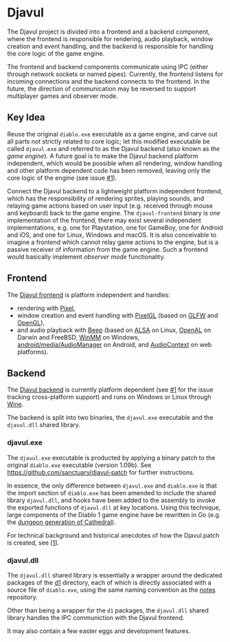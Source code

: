 # Djavul


The Djavul project is divided into a frontend and a backend component, where the frontend is responsible for rendering, audio playback, window creation and event handling, and the backend is responsible for handling the core logic of the game engine.

The frontend and backend components communicate using IPC (either through network sockets or named pipes). Currently, the frontend listens for incoming connections and the backend connects to the frontend. In the future, the direction of communication may be reversed to support multiplayer games and observer mode.

## Key Idea

Reuse the original `diablo.exe` executable as a game engine, and carve out all parts not strictly related to core logic; let this modified executable be called `djavul.exe` and referred to as the Djavul backend (also known as *the game engine*). A future goal is to make the Djavul backend platform independent, which would be possible when all rendering, window handling and other platform dependent code has been removed, leaving only the core logic of the engine (see issue [#1](https://github.com/sanctuary/djavul/issues/1)).

Connect the Djavul backend to a lightweight platform independent frontend, which has the responsibility of rendering sprites, playing sounds, and relaying game actions based on user input (e.g. received through mouse and keyboard) back to the game engine. The `djavul-frontend` binary is *one* implementation of the frontend, there may exist several independent implementations, e.g. one for Playstation, one for GameBoy, one for Android and iOS, and one for Linux, Windows and macOS. It is also conceivable to imagine a frontend which cannot relay game actions to the engine, but is a passive receiver of information from the game engine. Such a frontend would basically implement *observer mode* functionality.

## Frontend

The [Djavul frontend](https://github.com/sanctuary/djavul/tree/master/cmd/djavul-frontend) is platform independent and handles:

* rendering with [Pixel](https://github.com/faiface/pixel),
* window creation and event handling with [PixelGL](https://github.com/faiface/pixel) (based on [GLFW](http://www.glfw.org/) and [OpenGL](https://www.opengl.org/)),
* and audio playback with [Beep](https://github.com/faiface/beep) (based on [ALSA](https://www.alsa-project.org/) on Linux, [OpenAL](https://www.openal.org/) on Darwin and FreeBSD, [WinMM](https://msdn.microsoft.com/en-us/library/windows/desktop/dd743834(v=vs.85).aspx) on Windows, [android/media/AudioManager](https://developer.android.com/reference/android/media/AudioManager.html) on Android, and [AudioContext](https://www.w3.org/TR/webaudio/#AudioContext) on web platforms).

## Backend

The [Djavul backend](https://github.com/sanctuary/djavul/tree/master/dll/djavul) is currently platform dependent (see [#1](https://github.com/sanctuary/djavul/issues/1) for the issue tracking cross-platform support) and runs on Windows or Linux through [Wine](https://www.winehq.org/).

The backend is split into two binaries, the `djavul.exe` executable and the `djavul.dll` shared library.

### djavul.exe

The `djavul.exe` executable is producted by applying a binary patch to the original `diablo.exe` executable (version 1.09b). See https://github.com/sanctuary/djavul-patch for further instructions.

In essence, the only difference between `djavul.exe` and `diablo.exe` is that the import section of `diablo.exe` has been amended to include the shared library `djavul.dll`, and hooks have been added to the assembly to invoke the exported functions of `djavul.dll` at key locations. Using this technique, large components of the Diablo 1 game engine have be rewritten in Go (e.g. the [dungeon generation of Cathedral](https://github.com/sanctuary/djavul/tree/master/cmd/l1)).

For technical background and historical anecdotes of how the Djavul.patch is created, see [[1](https://github.com/sanctuary/djavul/blob/5662c93cf2e45b0cdb863b99e686f3c7450c0dbc/dlls/djavul/README.md)].

### djavul.dll

The `djavul.dll` shared library is essentially a wrapper around the dedicated packages of the [d1](https://github.com/sanctuary/djavul/tree/master/d1) directory, each of which is directly associated with a source file of `diablo.exe`, using the same naming convention as the [notes](https://github.com/sanctuary/notes) repository.

Other than being a wrapper for the `d1` packages, the `djavul.dll` shared library handles the IPC communiction with the Djavul frontend.

It may also contain a few easter eggs and development features.
